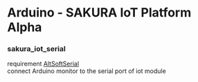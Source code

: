 # Arduino - SAKURA IoT Platform Alpha

### sakura_iot_serial 
requirement [AltSoftSerial](https://www.pjrc.com/teensy/td_libs_AltSoftSerial.html) <br/>
connect Arduino monitor to the serial port of iot module <br/>
